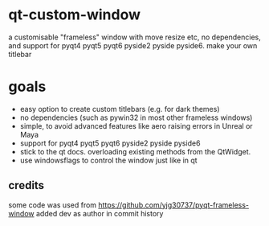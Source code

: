 # qt-custom-window
a customisable "frameless" window with move resize etc, no dependencies, and support for pyqt4 pyqt5 pyqt6 pyside2 pyside pyside6. make your own titlebar

# goals
- easy option to create custom titlebars (e.g. for dark themes)
- no dependencies (such as pywin32 in most other frameless windows)
- simple, to avoid advanced features like aero raising errors in Unreal or Maya
- support for pyqt4 pyqt5 pyqt6 pyside2 pyside pyside6
- stick to the qt docs. overloading existing methods from the QtWidget. 
- use windowsflags to control the window just like in qt

## credits
some code was used from https://github.com/yjg30737/pyqt-frameless-window
added dev as author in commit history
